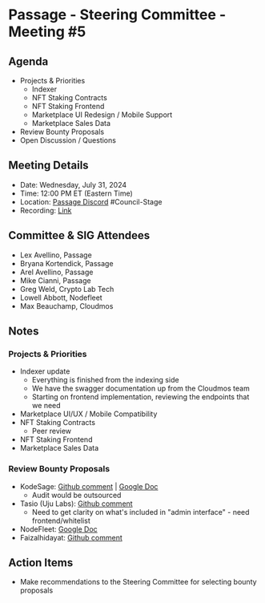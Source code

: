 # Passage - Steering Committee - Meeting #5

## Agenda
- Projects & Priorities
  - Indexer
  - NFT Staking Contracts
  - NFT Staking Frontend
  - Marketplace UI Redesign / Mobile Support
  - Marketplace Sales Data
- Review Bounty Proposals
- Open Discussion / Questions

## Meeting Details
- Date: Wednesday, July 31, 2024
- Time: 12:00 PM ET (Eastern Time)
- Location: [Passage Discord](https://discord.gg/passage) #Council-Stage
- Recording: [Link](https://youtu.be/5RWyHYz94to?si=4sGkcas8Xq5BZ2mk)

## Committee & SIG Attendees
- Lex Avellino, Passage
- Bryana Kortendick, Passage
- Arel Avellino, Passage
- Mike Cianni, Passage
- Greg Weld, Crypto Lab Tech
- Lowell Abbott, Nodefleet
- Max Beauchamp, Cloudmos

##  Notes
### Projects & Priorities
- Indexer update
  - Everything is finished from the indexing side
  - We have the swagger documentation up from the Cloudmos team
  - Starting on frontend implementation, reviewing the endpoints that we need
- Marketplace UI/UX / Mobile Compatibility
- NFT Staking Contracts
  - Peer review 
- NFT Staking Frontend
- Marketplace Sales Data

### Review Bounty Proposals
- KodeSage: [Github comment](https://github.com/Passage-Chain/community/issues/5#issuecomment-2245294366) | [Google Doc](https://docs.google.com/document/d/1QFn1AMbAnR2pmbxpybn8Q6xfFuzUV0WPG3BM9mHXdKI/edit#heading=h.q9tsxm1phgc2)
  - Audit would be outsourced
- Tasio (Uju Labs): [Github comment](https://github.com/Passage-Chain/community/issues/3#issuecomment-2243223088) 
  - Need to get clarity on what's included in "admin interface" - need frontend/whitelist
- NodeFleet: [Google Doc](https://docs.google.com/document/d/1DD3_zNOYBmH4Jyqs4FacSjJOTKwA9XLuyDxK4I8yEVU/edit#heading=h.2rokv3badd0b)
- Faizalhidayat: [Github comment](https://github.com/Passage-Chain/community/issues/3#issuecomment-2243329875)

## Action Items
- Make recommendations to the Steering Committee for selecting bounty proposals
